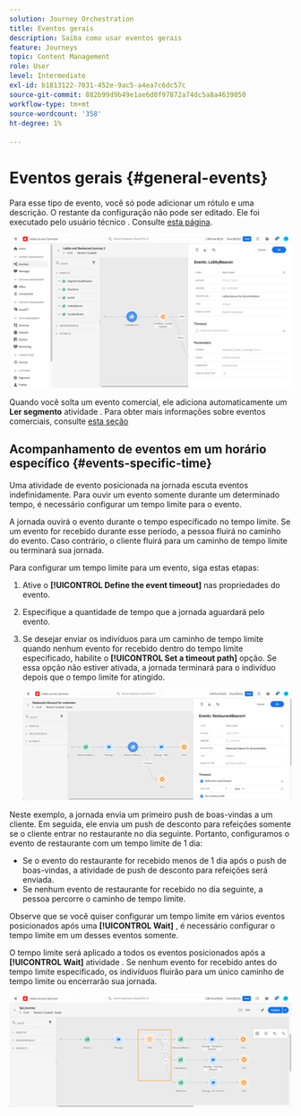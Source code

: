 ```yaml
---
solution: Journey Orchestration
title: Eventos gerais
description: Saiba como usar eventos gerais
feature: Journeys
topic: Content Management
role: User
level: Intermediate
exl-id: b1813122-7031-452e-9ac5-a4ea7c6dc57c
source-git-commit: 882b99d9b49e1ae6d0f97872a74dc5a8a4639050
workflow-type: tm+mt
source-wordcount: '358'
ht-degree: 1%

---
```


# Eventos gerais {#general-events}

Para esse tipo de evento, você só pode adicionar um rótulo e uma descrição. O restante da configuração não pode ser editado. Ele foi executado pelo usuário técnico . Consulte [esta página](../event/about-events.md).

![](assets/general-events.png)

Quando você solta um evento comercial, ele adiciona automaticamente um **Ler segmento** atividade . Para obter mais informações sobre eventos comerciais, consulte [esta seção](../event/about-events.md)

## Acompanhamento de eventos em um horário específico {#events-specific-time}

Uma atividade de evento posicionada na jornada escuta eventos indefinidamente. Para ouvir um evento somente durante um determinado tempo, é necessário configurar um tempo limite para o evento.

A jornada ouvirá o evento durante o tempo especificado no tempo limite. Se um evento for recebido durante esse período, a pessoa fluirá no caminho do evento. Caso contrário, o cliente fluirá para um caminho de tempo limite ou terminará sua jornada.

Para configurar um tempo limite para um evento, siga estas etapas:

1. Ative o **[!UICONTROL Define the event timeout]** nas propriedades do evento.

1. Especifique a quantidade de tempo que a jornada aguardará pelo evento.

1. Se desejar enviar os indivíduos para um caminho de tempo limite quando nenhum evento for recebido dentro do tempo limite especificado, habilite o **[!UICONTROL Set a timeout path]** opção. Se essa opção não estiver ativada, a jornada terminará para o indivíduo depois que o tempo limite for atingido.

   ![](assets/event-timeout.png)

Neste exemplo, a jornada envia um primeiro push de boas-vindas a um cliente. Em seguida, ele envia um push de desconto para refeições somente se o cliente entrar no restaurante no dia seguinte. Portanto, configuramos o evento de restaurante com um tempo limite de 1 dia:

* Se o evento do restaurante for recebido menos de 1 dia após o push de boas-vindas, a atividade de push de desconto para refeições será enviada.
* Se nenhum evento de restaurante for recebido no dia seguinte, a pessoa percorre o caminho de tempo limite.

Observe que se você quiser configurar um tempo limite em vários eventos posicionados após uma **[!UICONTROL Wait]** , é necessário configurar o tempo limite em um desses eventos somente.

O tempo limite será aplicado a todos os eventos posicionados após a **[!UICONTROL Wait]** atividade . Se nenhum evento for recebido antes do tempo limite especificado, os indivíduos fluirão para um único caminho de tempo limite ou encerrarão sua jornada.

![](assets/event-timeout-group.png)
